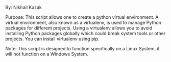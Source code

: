 By: Nikhail Kazak

Purpose:
This script allows one to create a python virtual environment. 
A virtual environment, also known as a virtualenv, is used to 
manage Python packages for different projects. Using a virtualenv 
allows you to avoid installing Python packages globally which could 
break system tools or other projects. You can install virtualenv using pip.

Note: 
This script is designed to function specifically on a Linux System, it will
not function on a Windows System.